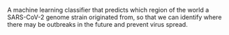 A machine learning classifier that predicts which region of the world a SARS-CoV-2 genome strain originated from, so that we can identify where there may be outbreaks in the future and prevent virus spread.
